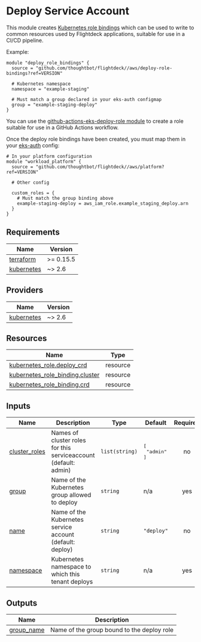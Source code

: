 # Deploy Service Account

This module creates [Kubernetes role bindings] which can be used to write to
common resources used by Flightdeck applications, suitable for use in a CI/CD
pipeline.

Example:

``` hcl
module "deploy_role_bindings" {
  source = "github.com/thoughtbot/flightdeck//aws/deploy-role-bindings?ref=VERSION"

  # Kubernetes namespace
  namespace = "example-staging"

  # Must match a group declared in your eks-auth configmap
  group = "example-staging-deploy"
}
```

You can use the [github-actions-eks-deploy-role module] to create a role
suitable for use in a GitHub Actions workflow.

Once the deploy role bindings have been created, you must map them in your
[eks-auth] config:

``` hcl
# In your platform configuration
module "workload_platform" {
  source = "github.com/thoughtbot/flightdeck//aws/platform?ref=VERSION"

  # Other config

  custom_roles = {
    # Must match the group binding above
    example-staging-deploy = aws_iam_role.example_staging_deploy.arn
  }
}
```

[Kubernetes role bindings]: https://kubernetes.io/docs/reference/access-authn-authz/rbac/
[eks-auth]: https://docs.aws.amazon.com/eks/latest/userguide/add-user-role.html
[github-actions-eks-deploy-role module]: github.com/thoughtbot/terraform-eks-cicd//modules/github-actions-eks-deploy-role

<!-- BEGIN_TF_DOCS -->
## Requirements

| Name | Version |
|------|---------|
| <a name="requirement_terraform"></a> [terraform](#requirement\_terraform) | >= 0.15.5 |
| <a name="requirement_kubernetes"></a> [kubernetes](#requirement\_kubernetes) | ~> 2.6 |

## Providers

| Name | Version |
|------|---------|
| <a name="provider_kubernetes"></a> [kubernetes](#provider\_kubernetes) | ~> 2.6 |

## Resources

| Name | Type |
|------|------|
| [kubernetes_role.deploy_crd](https://registry.terraform.io/providers/hashicorp/kubernetes/latest/docs/resources/role) | resource |
| [kubernetes_role_binding.cluster](https://registry.terraform.io/providers/hashicorp/kubernetes/latest/docs/resources/role_binding) | resource |
| [kubernetes_role_binding.crd](https://registry.terraform.io/providers/hashicorp/kubernetes/latest/docs/resources/role_binding) | resource |

## Inputs

| Name | Description | Type | Default | Required |
|------|-------------|------|---------|:--------:|
| <a name="input_cluster_roles"></a> [cluster\_roles](#input\_cluster\_roles) | Names of cluster roles for this serviceaccount (default: admin) | `list(string)` | <pre>[<br>  "admin"<br>]</pre> | no |
| <a name="input_group"></a> [group](#input\_group) | Name of the Kubernetes group allowed to deploy | `string` | n/a | yes |
| <a name="input_name"></a> [name](#input\_name) | Name of the Kubernetes service account (default: deploy) | `string` | `"deploy"` | no |
| <a name="input_namespace"></a> [namespace](#input\_namespace) | Kubernetes namespace to which this tenant deploys | `string` | n/a | yes |

## Outputs

| Name | Description |
|------|-------------|
| <a name="output_group_name"></a> [group\_name](#output\_group\_name) | Name of the group bound to the deploy role |
<!-- END_TF_DOCS -->
